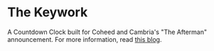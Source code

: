The Keywork
=======

A Countdown Clock built for Coheed and Cambria's "The Afterman" announcement. For more information, read [this blog](https://www.leemartin.com/keywork-clock).
